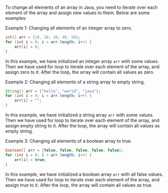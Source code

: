 To change all elements of an array in Java, you need to iterate over each element of the array and assign new values to them. Below are some examples:

Example 1: Changing all elements of an integer array to zero.

```java
int[] arr = {10, 20, 30, 40, 50};
for (int i = 0; i < arr.length; i++) {
    arr[i] = 0;
}
```

In this example, we have initialized an integer array `arr` with some values. Then we have used for loop to iterate over each element of the array, and assign zero to it. After the loop, the array will contain all values as zero.

Example 2: Changing all elements of a string array to empty string.

```java
String[] arr = {"hello", "world", "java"};
for (int i = 0; i < arr.length; i++) {
    arr[i] = "";
}
```

In this example, we have initialized a string array `arr` with some values. Then we have used for loop to iterate over each element of the array, and assign empty string to it. After the loop, the array will contain all values as empty string.

Example 3: Changing all elements of a boolean array to true.

```java
boolean[] arr = {false, false, false, false, false};
for (int i = 0; i < arr.length; i++) {
    arr[i] = true;
}
```

In this example, we have initialized a boolean array `arr` with all false values. Then we have used for loop to iterate over each element of the array, and assign true to it. After the loop, the array will contain all values as true.